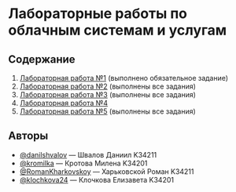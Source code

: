 # Лабораторные работы по облачным системам и услугам

## Содержание

1. [Лабораторная работа №1](labs/lab-1) (выполнено обязательное задание)
2. [Лабораторная работа №2](labs/lab-2) (выполнены все задания)
3. [Лабораторная работа №3](labs/lab-3) (выполнены все задания)
4. [Лабораторная работа №4](labs/lab-4)
5. [Лабораторная работа №5](labs/lab-5) (выполнены все задания)

## Авторы

- [@danilshvalov](https://github.com/danilshvalov) — Швалов Даниил K34211
- [@kromilka](https://github.com/kromilka) — Кротова Милена K34201
- [@RomanKharkovskoy](https://github.com/RomanKharkovskoy) — Харьковской Роман K34211
- [@klochkova24](https://github.com/klochkova24) — Клочкова Елизавета K34201
